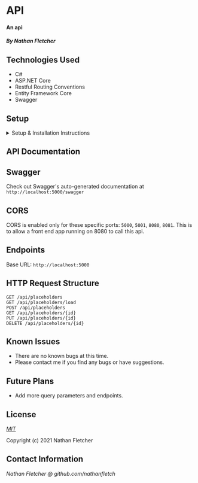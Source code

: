 # API


#### An api 

#### _By Nathan Fletcher_

## Technologies Used

* C#
* ASP.NET Core
* Restful Routing Conventions
* Entity Framework Core 
* Swagger

## Setup
<details>
<summary>Setup & Installation Instructions</summary>

#### Installations (if necessary)
* Install C# and .NET using the [.NET 5 SDK](https://dotnet.microsoft.com/download/dotnet-core/thank-you/sdk-5.0.100-macos-x64-installer)
* Install [MySql Community Server](https://dev.mysql.com/downloads/file/?id=484914)

#### Setup
* Clone this repository to your local machine
* Navigate to the Template.Solution folder and create a file named "appsettings.json" 
* Add the following code to the file:
  ```
  {
    "ConnectionStrings": {
        "DefaultConnection": "Server=localhost;Port=3306;database=template;uid=root;pwd=[YOUR-PASSWORD-HERE];"
    }
  }
  ```
* Navigate to the Template folder and run the following commands:
* `dotnet restore` to install the necessary dependencies
* `dotnet build` to compile the project.
* `dotnet tool install --global dotnet-ef`
* `dotnet ef migrations add Initial`
* `dotnet ef database update`
* `dotnet run` to start the server.


</details>



## API Documentation

## Swagger
Check out Swagger's auto-generated documentation at `http://localhost:5000/swagger`

## CORS
CORS is enabled only for these specific ports: `5000`, `5001`, `8080`, `8081`.
This is to allow a front end app running on 8080 to call this api.

## Endpoints

Base URL: `http://localhost:5000`

## HTTP Request Structure

```
GET /api/placeholders
GET /api/placeholders/load
POST /api/placeholders
GET /api/placeholders/{id}
PUT /api/placeholders/{id}
DELETE /api/placeholders/{id}
```

## Known Issues
* There are no known bugs at this time.
* Please contact me if you find any bugs or have suggestions. 

## Future Plans
* Add more query parameters and endpoints.

## License

_[MIT](https://opensource.org/licenses/MIT)_  

Copyright (c) 2021 Nathan Fletcher 

## Contact Information

_Nathan Fletcher @ github.com/nathanfletch_  